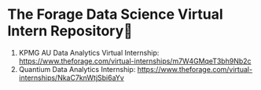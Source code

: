 # The Forage Data Science Virtual Intern Repository🎒

1. KPMG AU Data Analytics Virtual Internship: https://www.theforage.com/virtual-internships/m7W4GMqeT3bh9Nb2c
2. Quantium Data Analytics Internship: https://www.theforage.com/virtual-internships/NkaC7knWtjSbi6aYv
